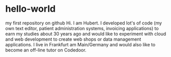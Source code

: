 # hello-world
my first repository on github
Hi.  I am Hubert.  I developed lot's of code (my own text editor, patient administration systems, invoicing applications) to earn my studies about 30 years ago and would like to experiment with cloud and web development to create web shops or data management applications.
I live in Frankfurt am Main/Germany and would also like to become an off-line tutor on Codedoor.
